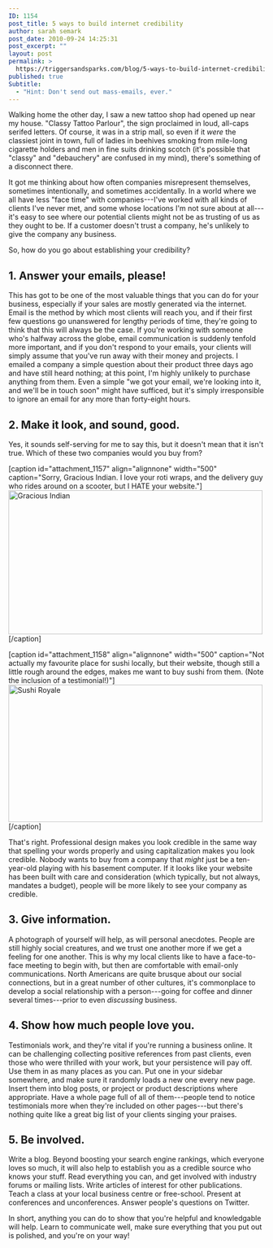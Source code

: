 ```yaml
---
ID: 1154
post_title: 5 ways to build internet credibility
author: sarah semark
post_date: 2010-09-24 14:25:31
post_excerpt: ""
layout: post
permalink: >
  https://triggersandsparks.com/blog/5-ways-to-build-internet-credibility/
published: true
Subtitle:
  - "Hint: Don't send out mass-emails, ever."
---
```

Walking home the other day, I saw a new tattoo shop had opened up near my house. "Classy Tattoo Parlour", the sign proclaimed in loud, all-caps serifed letters. Of course, it was in a strip mall, so even if it <em>were</em> the classiest joint in town, full of ladies in beehives smoking from mile-long cigarette holders and men in fine suits drinking scotch (it's possible that "classy" and "debauchery" are confused in my mind), there's something of a disconnect there.

It got me thinking about how often companies misrepresent themselves, sometimes intentionally, and sometimes accidentally. In a world where we all have less "face time" with companies---I've worked with all kinds of clients I've never met, and some whose locations I'm not sure about at all---it's easy to see where our potential clients might not be as trusting of us as they ought to be. If a customer doesn't trust a company, he's unlikely to give the company any business.

So, how do you go about establishing your credibility?
<h2>1. Answer your emails, please!</h2>
This has got to be one of the most valuable things that you can do for your business, especially if your sales are mostly generated via the internet. Email is the method by which most clients will reach you, and if their first few questions go unanswered for lengthy periods of time, they're going to think that this will always be the case. If you're working with someone who's halfway across the globe, email communication is suddenly tenfold more important, and if you don't respond to your emails, your clients will simply assume that you've run away with their money and projects. I emailed a company a simple question about their product three days ago and have still heard nothing; at this point, I'm highly unlikely to purchase anything from them. Even a simple "we got your email, we're looking into it, and we'll be in touch soon" might have sufficed, but it's simply irresponsible to ignore an email for any more than forty-eight hours.

<!--more-->
<h2>2. Make it look, and sound, good.</h2>
Yes, it sounds self-serving for me to say this, but it doesn't mean that it isn't true. Which of these two companies would you buy from?

[caption id="attachment_1157" align="alignnone" width="500" caption="Sorry, Gracious Indian. I love your roti wraps, and the delivery guy who rides around on a scooter, but I HATE your website."]<a href="http://triggersandsparks.com/wp-content/uploads/2010/09/credibility_indian.png"><img class="size-medium wp-image-1157" title="Gracious Indian" src="http://triggersandsparks.com/wp-content/uploads/2010/09/credibility_indian-500x283.png" alt="Gracious Indian" width="500" height="283" /></a>[/caption]

[caption id="attachment_1158" align="alignnone" width="500" caption="Not actually my favourite place for sushi locally, but their website, though still a little rough around the edges, makes me want to buy sushi from them. (Note the inclusion of a testimonial!)"]<a href="http://triggersandsparks.com/wp-content/uploads/2010/09/credibility_sushi.png"><img class="size-medium wp-image-1158" title="Sushi Royale" src="http://triggersandsparks.com/wp-content/uploads/2010/09/credibility_sushi-500x270.png" alt="Sushi Royale" width="500" height="270" /></a>[/caption]

That's right. Professional design makes you look credible in the same way that spelling your words properly and using capitalization makes you look credible. Nobody wants to buy from a company that <em>might</em> just be a ten-year-old playing with his basement computer. If it looks like your website has been built with care and consideration (which typically, but not always, mandates a budget), people will be more likely to see your company as credible.
<h2>3. Give information.</h2>
A photograph of yourself will help, as will personal anecdotes. People are still highly social creatures, and we trust one another more if we get a feeling for one another. This is why my local clients like to have a face-to-face meeting to begin with, but then are comfortable with email-only communications. North Americans are quite brusque about our social connections, but in a great number of other cultures, it's commonplace to develop a social relationship with a person---going for coffee and dinner several times---prior to even <em>discussing</em> business.
<h2>4. Show how much people love you.</h2>
Testimonials work, and they're vital if you're running a business online. It can be challenging collecting positive references from past clients, even those who were thrilled with your work, but your persistence will pay off. Use them in as many places as you can. Put one in your sidebar somewhere, and make sure it randomly loads a new one every new page. Insert them into blog posts, or project or product descriptions where appropriate. Have a whole page full of all of them---people tend to notice testimonials more when they're included on other pages---but there's nothing quite like a great big list of your clients singing your praises.
<h2>5. Be involved.</h2>
Write a blog. Beyond boosting your search engine rankings, which everyone loves so much, it will also help to establish you as a credible source who knows your stuff. Read everything you can, and get involved with industry forums or mailing lists. Write articles of interest for other publications. Teach a class at your local business centre or free-school. Present at conferences and unconferences. Answer people's questions on Twitter.

In short, anything you can do to show that you're helpful and knowledgable will help. Learn to communicate well, make sure everything that you put out is polished, and you're on your way!